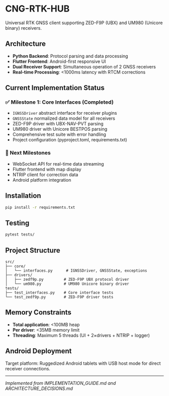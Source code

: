# CNG-RTK-HUB

Universal RTK GNSS client supporting ZED-F9P (UBX) and UM980 (Unicore binary) receivers.

## Architecture

- **Python Backend**: Protocol parsing and data processing
- **Flutter Frontend**: Android-first responsive UI
- **Dual Receiver Support**: Simultaneous operation of 2 GNSS receivers
- **Real-time Processing**: <1000ms latency with RTCM corrections

## Current Implementation Status

### ✅ Milestone 1: Core Interfaces (Completed)
- `IGNSSDriver` abstract interface for receiver plugins
- `GNSSState` normalized data model for all receivers
- ZED-F9P driver with UBX-NAV-PVT parsing
- UM980 driver with Unicore BESTPOS parsing
- Comprehensive test suite with error handling
- Project configuration (pyproject.toml, requirements.txt)

### 🔄 Next Milestones
- WebSocket API for real-time data streaming
- Flutter frontend with map display
- NTRIP client for correction data
- Android platform integration

## Installation

```bash
pip install -r requirements.txt
```

## Testing

```bash
pytest tests/
```

## Project Structure

```
src/
├── core/
│   └── interfaces.py      # IGNSSDriver, GNSSState, exceptions
├── drivers/
│   ├── zedf9p.py         # ZED-F9P UBX protocol driver
│   └── um980.py          # UM980 Unicore binary driver
tests/
├── test_interfaces.py    # Core interface tests
└── test_zedf9p.py        # ZED-F9P driver tests
```

## Memory Constraints

- **Total application**: <100MB heap
- **Per driver**: <35MB memory limit
- **Threading**: Maximum 5 threads (UI + 2×drivers + NTRIP + logger)

## Android Deployment

Target platform: Ruggedized Android tablets with USB host mode for direct receiver connections.

---

*Implemented from IMPLEMENTATION_GUIDE.md and ARCHITECTURE_DECISIONS.md*
